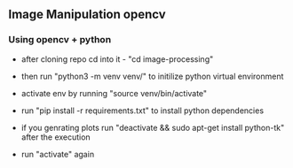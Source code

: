 ## Image Manipulation opencv
### Using opencv + python
* after cloning repo cd into it - "cd image-processing"
* then run "python3 -m venv venv/" to initilize python virtual environment 
* activate env by running "source venv/bin/activate"

* run "pip install -r requirements.txt" to install python dependencies

* if you genrating plots run "deactivate && sudo apt-get install python-tk" after the execution
* run "activate" again 
